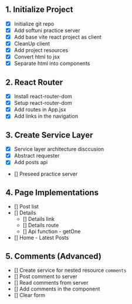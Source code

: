 ## 1. Initialize Project
- [x] Initialize git repo
- [x] Add softuni practice server
- [x] Add base vite react project as client
- [x] CleanUp client
- [x] Add project resources
- [x] Convert html to jsx
- [x] Separate html into components
## 2. React Router
- [x] Install react-router-dom
- [x] Setup react-router-dom
- [x] Add routes in App.jsx
- [x] Add links in the navigation
## 3. Create Service Layer
- [x] Service layer architecture disccusion
- [x] Abstract requester
- [x] Add posts api
- [] Preseed practice server
## 4. Page Implementations
- [] Post list
- [] Details
  - [] Details link
  - [] Details route
  - [] Api function - getOne
- [] Home - Latest Posts
## 5. Comments (Advanced)
- [] Create service for nested resource `comments`
- [] Post comment to server
- [] Read comments from server
- [] Add comments in the component
- [] Clear form
